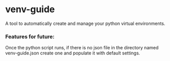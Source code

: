 # venv-guide
A tool to automatically create and manage your python virtual environments. 


### Features for future:
Once the python script runs, if there is no json file in the directory named venv-guide.json create one and populate it with default settings.